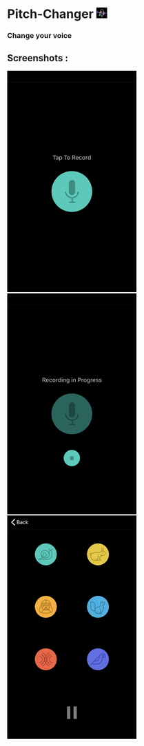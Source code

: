 # Pitch-Changer <img src="https://github.com/israa-jamal/Pitch-Changer/blob/master/Pitch%20Changer/Assets.xcassets/AppIcon.appiconset/1024.png" width="25" >
### Change your voice
## Screenshots :
<img src="https://github.com/israa-jamal/Pitch-Changer/blob/master/Pitch%20Changer/Screenshots/Start.jpg" width="300" > <img src="https://github.com/israa-jamal/Pitch-Changer/blob/master/Pitch%20Changer/Screenshots/Recording.jpg" width="300" > <img src="https://github.com/israa-jamal/Pitch-Changer/blob/master/Pitch%20Changer/Screenshots/Effects.jpg" width="300" >
